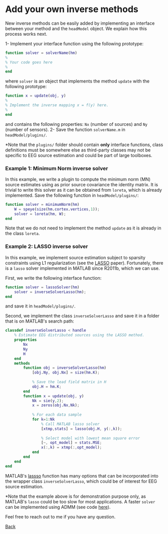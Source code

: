 # Add your own inverse methods
New inverse methods can be easily added by implementing an interface between your method and the `headModel` object. We explain how this process works next.

1- Implement your interface function using the following prototype:
```matlab
function solver = solverName(hm)
%
% Your code goes here
%
end
```
where `solver` is an object that implements the method `update` with the following prototype:
```matlab
function x = update(obj, y)
%
% Implement the inverse mapping x = f(y) here.
%
end
```
and contains the following properties: `Nx` (number of sources) and `Ny` (number of sensors).
2- Save the function `solverName.m` in `headModel/plugins/`.

*Note that the `plugins/` folder should contain **only** interface functions, class definitions must be somewhere else as third-party classes may not be specific to EEG source estimation and could be part of large toolboxes.


### Example 1: Minimum Norm inverse solver
In this example, we write a plugin to compute the minimum norm (MN) source estimates using as prior source covariance the identity matrix. It is trivial to write this solver as it can be obtained from `loreta`, which is already implemented. Save the following function in `headModel/plugins/`:
```matlab
function solver = minimumNorm(hm)
    W = speye(size(hm.cortex.vertices,1));
    solver = loreta(hm, W);
end
```
Note that we do not need to implement the method `update` as it is already in the class `loreta`.

### Example 2: LASSO inverse solver
In this example, we implement source estimation subject to sparsity constraints using L1 regularization (see the [LASSO](https://statweb.stanford.edu/~tibs/lasso/lasso.pdf) paper). Fortunately, there is a `lasso` solver implemented in MATLAB since R2011b, which we can use. 

First, we write the following interface function:
```matlab
function solver = lassoSolver(hm)
    solver = inverseSolverLasso(hm);
end
```
and save it in `headModel/plugins/`.

Second, we implement the class `inverseSolverLasso` and save it in a folder that is on MATLAB's search path:
```matlab
classdef inverseSolverLasso < handle
    % Estimate EEG distributed sources using the LASSO method.
    properties
        Nx
        Ny
        H
    end
    methods
        function obj = inverseSolverLasso(hm)
            [obj.Ny, obj.Nx] = size(hm.K);
            
            % Save the lead field matrix in H
            obj.H = hm.K;
        end
        function x = update(obj, y)
            Nk = sie(y,2);
            x = zeros(obj.Nx,Nk);
            
            % For each data sample
            for k=1:Nk
                % Call MATLAB lasso solver
                [xtmp,stats] = lasso(obj.H, y(:,k));
                
                % Select model with lowest mean square error
                [~, opt_model] = stats.MSE;
                x(:,k) = xtmp(:,opt_model);
            end
        end
    end
end
```

MATLAB's [lassso](https://www.mathworks.com/help/stats/lasso.html) function has many options that can be incorporated into the wrapper class `inverseSolverLasso`, which could be of interest for EEG source estimation. 

*Note that the example above is for demonstration purpose only, as MATLAB's `lasso` could be too slow for most applications. A faster `solver` can be implemented using ADMM (see code [here](http://www.simonlucey.com/lasso-using-admm/)).

Feel free to reach out to me if you have any question.

[Back](https://github.com/aojeda/headModel/blob/master/doc/Documentation.md)